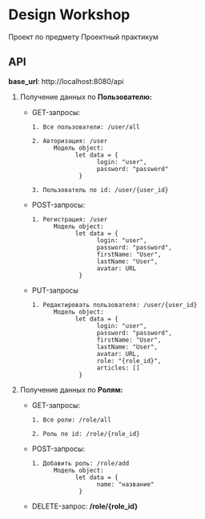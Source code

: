 # Design Workshop
Проект по предмету Проектный практикум


## API

**base_url**: http://localhost:8080/api

1. Получение данных по **Пользователю:**

      + GET-запросы: 
      
            1. Все пользователи: /user/all
            
            2. Авторизация: /user
                  Модель object: 
                        let data = {
                              login: "user",
                              password: "password"
                         }
            
            3. Пользователь по id: /user/{user_id}


      + POST-запросы: 
      
            1. Регистрация: /user         
                  Модель object: 
                        let data = {
                              login: "user",
                              password: "password",
                              firstName: "User",
                              lastName: "User",
                              avatar: URL
                         }
                         
      + PUT-запросы
      
            1. Редактировать пользователя: /user/{user_id}
                  Модель object: 
                        let data = {
                              login: "user",
                              password: "password",
                              firstName: "User",
                              lastName: "User",
                              avatar: URL,
                              role: "{role_id}",
                              articles: []
                         }
                         
2. Получение данных по **Ролям:**

      + GET-запросы: 
      
            1. Все роли: /role/all
            
            2. Роль по id: /role/{role_id}
            
      + POST-запросы: 
      
            1. Добавить роль: /role/add       
                  Модель object: 
                        let data = {
                              name: "название"
                         }
                         
      + DELETE-запрос: **/role/{role_id}**
